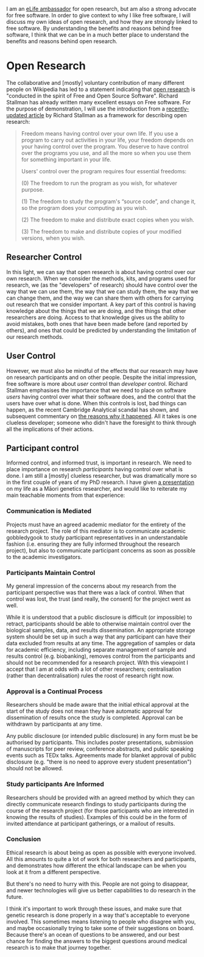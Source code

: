 I am an [eLife ambassador](https://elifesciences.org/inside-elife/912b0679/early-career-advisory-group-elife-welcomes-150-ambassadors-of-good-practice-in-science) for open research, but am also a strong advocate for free software. In order to give context to why I like free software, I will discuss my own ideas of open research, and how they are strongly linked to free software. By understanding the benefits and reasons behind free software, I think that we can be in a much better place to understand the benefits and reasons behind open research.

# Open Research

The collaborative and [mostly] voluntary contribution of many different people on Wikipedia has led to a statement indicating that [open research](https://en.wikipedia.org/wiki/Open_research) is "conducted in the spirit of Free and Open Source Software". Richard Stallman has already written many excellent essays on Free software. For the purpose of demonstration, I will use the introduction from a [recently-updated article](https://www.gnu.org/philosophy/free-software-even-more-important.html) by Richard Stallman as a framework for describing open research:

> Freedom means having control over your own life. If you use a program to carry out activities in your life, your freedom depends on your having control over the program. You deserve to have control over the programs you use, and all the more so when you use them for something important in your life.
>
> Users' control over the program requires four essential freedoms:
>
> (0) The freedom to run the program as you wish, for whatever purpose.
>
> (1) The freedom to study the program's “source code”, and change it, so the program does your computing as you wish.
>
> (2) The freedom to make and distribute exact copies when you wish.
>
> (3) The freedom to make and distribute copies of your modified versions, when you wish.

## Researcher Control

In this light, we can say that open research is about having control over our own research. When we consider the methods, kits, and programs used for research, we (as the "developers" of research) should have control over the way that we can use them, the way that we can study them, the way that we can change them, and the way we can share them with others for carrying out research that we consider important. A key part of this control is having knowledge about the things that we are doing, and the things that other researchers are doing. Access to that knowledge gives us the ability to avoid mistakes, both ones that have been made before (and reported by others), and ones that could be predicted by understanding the limitation of our research methods.

## User Control

However, we must also be mindful of the effects that our research may have on research participants and on other people. Despite the initial impression, free software is more about *user* control than *developer* control. Richard Stallman emphasises the importance that we need to place on software *users* having control over what their software does, and the control that the users have over what is done. When this controls is lost, bad things can happen, as the recent Cambridge Analytical scandal has shown, and subsequent commentary on [the reasons why it happened](https://www.theatlantic.com/technology/archive/2018/03/my-cow-game-extracted-your-facebook-data/556214/). All it takes is one clueless developer; someone who didn't have the foresight to think through all the implications of their actions.

## Participant control

Informed control, and informed trust, is important in research. We need to place importance on research *participants* having control over what is done. I am still a [mostly] clueless researcher, but was dramatically more so in the first couple of years of my PhD research. I have given [a presentation](https://www.researchgate.net/publication/308026084_The_Maori_Difference_Exploring_the_life_of_a_Maori_genetics_researcher) on my life as a Māori genetics researcher, and would like to reiterate my main teachable moments from that experience:

### Communication is Mediated

Projects must have an agreed academic mediator for the entirety of the research project. The role of this mediator is to communicate academic gobbledygook to study participant representatives in an understandable fashion (i.e. ensuring they are fully informed throughout the research project), but also to communicate participant concerns as soon as possible to the academic investigators.

### Participants Maintain Control

My general impression of the concerns about my research from the participant perspective was that there was a lack of control. When that control was lost, the trust (and really, the consent) for the project went as well.

While it is understood that a public disclosure is difficult (or impossible) to retract, participants should be able to otherwise maintain control over the biological samples, data, and results dissemination. An appropriate storage system should be set up in such a way that any participant can have their data excluded from results at any time. The aggregation of samples or data for academic efficiency, including separate management of sample and results control (e.g. biobanking), removes control from the participants and should not be recommended for a research project. With this viewpoint I accept that I am at odds with a lot of other researchers; centralisation (rather than decentralisation) rules the roost of research right now.

### Approval is a Continual Process

Researchers should be made aware that the initial ethical approval at the start of the study does not mean they have automatic approval for dissemination of results once the study is completed. Approval can be withdrawn by participants at any time.

Any public disclosure (or intended public disclosure) in any form must be be authorised by participants. This includes poster presentations, submission of manuscripts for peer review, conference abstracts, and public speaking events such as TEDx talks. Agreements made for blanket approval of public disclosure (e.g. "there is no need to approve every student presentation") should not be allowed.

### Study participants Are Informed

Researchers should be provided with an agreed method by which they can directly communicate research findings to study participants during the course of the research project (for those participants who are interested in knowing the results of studies). Examples of this could be in the form of invited attendance at participant gatherings, or a mailout of results.

### Conclusion

Ethical research is about being as open as possible with everyone involved. All this amounts to quite a lot of work for both researchers and participants, and demonstrates how different the ethical landscape can be when you look at it from a different perspective.

But there's no need to hurry with this. People are not going to disappear, and newer technologies will give us better capabilities to do research in the future.

I think it's important to work through these issues, and make sure that genetic research is done properly in a way that's acceptable to everyone involved. This sometimes means listening to people who disagree with you, and maybe occasionally trying to take some of their suggestions on board. Because there's an ocean of questions to be answered, and our best chance for finding the answers to the biggest questions around medical research is to make that journey together.
